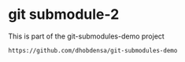 # git submodule-2

This is part of the git-submodules-demo project

```https://github.com/dhobdensa/git-submodules-demo```
